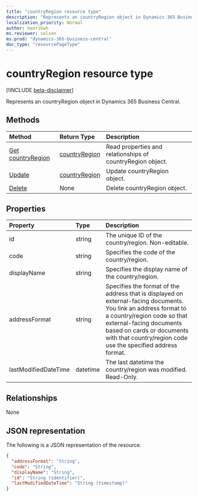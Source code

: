 ```yaml
---
title: "countryRegion resource type"
description: "Represents an countryRegion object in Dynamics 365 Business Central."
localization_priority: Normal
author: henrikwh
ms.reviewer: solsen
ms.prod: "dynamics-365-business-central"
doc_type: "resourcePageType"
---
```


# countryRegion resource type

[!INCLUDE [beta-disclaimer](../../includes/beta-disclaimer.md)]

Represents an countryRegion object in Dynamics 365 Business Central.

## Methods

| Method       | Return Type | Description |
|:-------------|:------------|:------------|
| [Get countryRegion](../api/dynamics-countryregion-get.md) | [countryRegion](dynamics-countryregion.md) | Read properties and relationships of countryRegion object. |
| [Update](../api/dynamics-countryregion-update.md) | [countryRegion](dynamics-countryregion.md) | Update countryRegion object. |
| [Delete](../api/dynamics-countryregion-delete.md) | None | Delete countryRegion object. |

## Properties

| Property         | Type          |Description                                                  |
|:---------------|:-----------|:------------------------------------------------------------|
|id              |string        |The unique ID of the country/region. Non-editable.           |
|code            |string      |Specifies the code of the country/region.                    |
|displayName     |string      |Specifies the display name of the country/region.            |
|addressFormat   |string      |Specifies the format of the address that is displayed on external-facing documents. You link an address format to a country/region code so that external-facing documents based on cards or documents with that country/region code use the specified address format.|
|lastModifiedDateTime|datetime|The last datetime the country/region was modified. Read-Only.|  

## Relationships

None

## JSON representation

The following is a JSON representation of the resource.

<!-- {
  "blockType": "resource",
  "optionalProperties": [

  ],
  "@odata.type": "microsoft.graph.countryRegion",
  "baseType": "",
  "keyProperty": "id"
}-->

```json
{
  "addressFormat": "String",
  "code": "String",
  "displayName": "String",
  "id": "String (identifier)",
  "lastModifiedDateTime": "String (timestamp)"
}
```

<!-- uuid: 16cd6b66-4b1a-43a1-adaf-3a886856ed98
2019-02-04 14:57:30 UTC -->
<!-- {
  "type": "#page.annotation",
  "description": "countryRegion resource",
  "keywords": "",
  "section": "documentation",
  "tocPath": ""
}-->